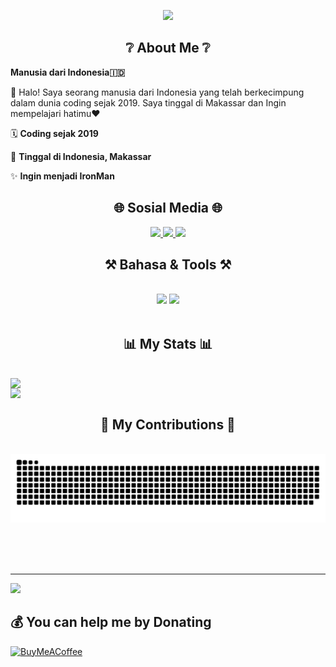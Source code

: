 <p align="center">
  <!-- Typing SVG by DenverCoder1 - https://github.com/DenverCoder1/readme-typing-svg -->
  <a href="https://github.com/DenverCoder1/readme-typing-svg">
    <img src="https://readme-typing-svg.demolab.com/?lines=This%20Is%20Dapa.;%20Seseorang%20Yang%20Ingin%20Menjadi%20IronMan%20&font=Righteous&center=true&width=900&height=45&color=FFFFFF&vCenter=true&pause=850&size=35" />
  </a>
</p>

<h2 align="center">❔ About Me ❔</h2>

<div>
  <p><strong>Manusia dari Indonesia🇮🇩</strong></p>
  <p>👋 Halo! Saya seorang manusia dari Indonesia yang telah berkecimpung dalam dunia coding sejak 2019. Saya tinggal di Makassar dan Ingin mempelajari hatimu❤️</p>
  <p>🗓️ <strong>Coding sejak 2019</strong></p>
  <p>📌 <strong>Tinggal di Indonesia, Makassar</strong></p>
  <p>✨ <strong>Ingin menjadi IronMan</strong></p>
</div>


<h2 align="center">🌐 Sosial Media 🌐</h2>
<div align="center"> 
  <a href="mailto:dapicode@gmail.com">
    <img src="https://img.shields.io/badge/Gmail-333333?style=for-the-badge&logo=gmail&logoColor=red" />
  </a>
  <a href="https://www.youtube.com/@DAPICODE" target="_blank">
  <img src="https://img.shields.io/badge/YouTube-FF0000?style=for-the-badge&logo=youtube&logoColor=white" target="_blank" />
  </a>
  <a href="https://thisdapa.github.io" target="_blank">
     <img src="https://img.shields.io/badge/Portfolio-FF5722?style=for-the-badge&logo=todoist&logoColor=white" target="_blank" /> <!-- sqlite, safari, google-chrome are other good icon options -->
  </a>
</div>


<h2 align="center">⚒️ Bahasa & Tools ⚒️</h2>
<br/>
<div align="center">
    <img src="https://skillicons.dev/icons?i=react,bootstrap,mui,html,css,vscode,github,figma,tailwind,git,r" />
    <img src="https://skillicons.dev/icons?i=nodejs,python,javascript,typescript,express,firebase,mongodb,c,java,nextjs,mysql,flask" /><br>
</div>
<br/>

<h2 align="center">📊 My Stats 📊</h2>
<br/>
<div align="center">
  <img src="https://github-readme-stats.vercel.app/api?username=thisdapa&show_icons=true&theme=dark" style="display: block; margin: auto;">
  <img src="https://github-readme-stats.vercel.app/api/top-langs/?username=thisdapa&layout=compact&theme=dark" style="display: block; margin: auto;">
</div>

<div align="center">
  <h2>🐍 My Contributions 🐍</h2>
  <br>
  <img alt="snake eating my contributions" src="https://raw.githubusercontent.com/salesp07/salesp07/output/github-contribution-grid-snake.svg" />
  
  <br/><br/><br/>
</div>

---
[![](https://visitcount.itsvg.in/api?id=ThisDapa&icon=0&color=0)](https://visitcount.itsvg.in)

  ## 💰 You can help me by Donating
  [![BuyMeACoffee](https://img.shields.io/badge/Buy%20Me%20a%20Coffee-ffdd00?style=for-the-badge&logo=buy-me-a-coffee&logoColor=black)](https://buymeacoffee.com/https://saweria.co/ThisIsDapa) 

  
<!-- Proudly created with GPRM ( https://gprm.itsvg.in ) -->
